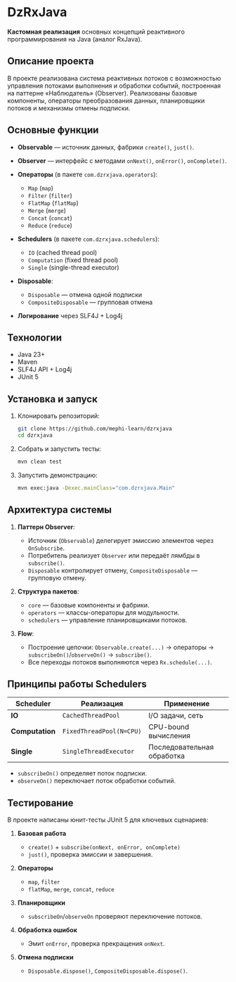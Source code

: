 # DzRxJava

**Кастомная реализация** основных концепций реактивного программирования на Java (аналог RxJava).

## Описание проекта

В проекте реализована система реактивных потоков с возможностью управления потоками выполнения и обработки событий, построенная на паттерне «Наблюдатель» (Observer). Реализованы базовые компоненты, операторы преобразования данных, планировщики потоков и механизмы отмены подписки.


## Основные функции

* **Observable** — источник данных, фабрики `create()`, `just()`.
* **Observer** — интерфейс с методами `onNext()`, `onError()`, `onComplete()`.
* **Операторы** (в пакете `com.dzrxjava.operators`):

    * `Map` (`map`)
    * `Filter` (`filter`)
    * `FlatMap` (`flatMap`)
    * `Merge` (`merge`)
    * `Concat` (`concat`)
    * `Reduce` (`reduce`)
* **Schedulers** (в пакете `com.dzrxjava.schedulers`):

    * `IO` (cached thread pool)
    * `Computation` (fixed thread pool)
    * `Single` (single-thread executor)
* **Disposable**:

    * `Disposable` — отмена одной подписки
    * `CompositeDisposable` — групповая отмена
* **Логирование** через SLF4J + Log4j

## Технологии

* Java 23+
* Maven
* SLF4J API + Log4j
* JUnit 5

## Установка и запуск

1. Клонировать репозиторий:

   ```bash
   git clone https://github.com/mephi-learn/dzrxjava
   cd dzrxjava
   ```
2. Собрать и запустить тесты:

   ```bash
   mvn clean test
   ```
3. Запустить демонстрацию:

   ```bash
   mvn exec:java -Dexec.mainClass="com.dzrxjava.Main"
   ```

## Архитектура системы

1. **Паттерн Observer**:

    * Источник (`Observable`) делегирует эмиссию элементов через `OnSubscribe`.
    * Потребитель реализует `Observer` или передаёт лямбды в `subscribe()`.
    * `Disposable` контролирует отмену, `CompositeDisposable` — групповую отмену.

2. **Структура пакетов**:

    * `core` — базовые компоненты и фабрики.
    * `operators` — классы-операторы для модульности.
    * `schedulers` — управление планировщиками потоков.

3. **Flow**:

    * Построение цепочки: `Observable.create(...)` → операторы → `subscribeOn()`/`observeOn()` → `subscribe()`.
    * Все переходы потоков выполняются через `Rx.schedule(...)`.

## Принципы работы Schedulers

| Scheduler                | Реализация               | Применение                 |
| ------------------------ | ------------------------ | -------------------------- |
| **IO**          | `CachedThreadPool`       | I/O задачи, сеть           |
| **Computation** | `FixedThreadPool(N=CPU)` | CPU-bound вычисления       |
| **Single**    | `SingleThreadExecutor`   | Последовательная обработка |

* `subscribeOn()` определяет поток подписки.
* `observeOn()` переключает поток обработки событий.

## Тестирование

В проекте написаны юнит-тесты JUnit 5 для ключевых сценариев:

1. **Базовая работа**

    * `create()` + `subscribe(onNext, onError, onComplete)`
    * `just()`, проверка эмиссии и завершения.
2. **Операторы**

    * `map`, `filter`
    * `flatMap`, `merge`, `concat`, `reduce`
3. **Планировщики**

    * `subscribeOn`/`observeOn` проверяют переключение потоков.
4. **Обработка ошибок**

    * Эмит `onError`, проверка прекращения `onNext`.
5. **Отмена подписки**

    * `Disposable.dispose()`, `CompositeDisposable.dispose()`.
